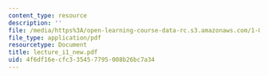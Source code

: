 ```yaml
---
content_type: resource
description: ''
file: /media/https%3A/open-learning-course-data-rc.s3.amazonaws.com/1-033-mechanics-of-material-systems-an-energy-approach-fall-2003/4f6df16ecfc335457795008b26bc7a34_lecture_i1_new.pdf
file_type: application/pdf
resourcetype: Document
title: lecture_i1_new.pdf
uid: 4f6df16e-cfc3-3545-7795-008b26bc7a34
---
```

